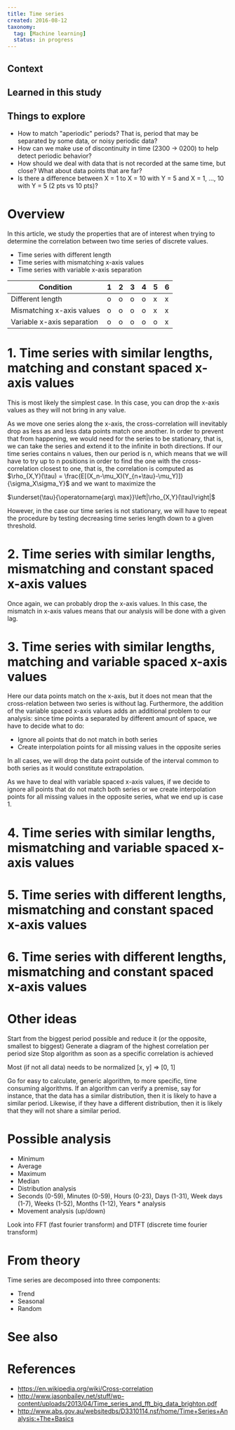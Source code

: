 ```yaml
---
title: Time series
created: 2016-08-12
taxonomy:
  tag: [Machine learning]
  status: in progress
---
```


## Context

## Learned in this study

## Things to explore
* How to match "aperiodic" periods? That is, period that may be separated by some data, or noisy periodic data?
* How can we make use of discontinuity in time (2300 -> 0200) to help detect periodic behavior?
* How should we deal with data that is not recorded at the same time, but close? What about data points that are far?
* Is there a difference between X = 1 to X = 10 with Y = 5 and X = 1, …, 10 with Y = 5 (2 pts vs 10 pts)?

# Overview

In this article, we study the properties that are of interest when trying to determine the correlation between two time series of discrete values.

* Time series with different length
* Time series with mismatching x-axis values
* Time series with variable x-axis separation

| Condition                  | 1 | 2 | 3 | 4 | 5 | 6 |
|----------------------------|---|---|---|---|---|---|
| Different length           | o | o | o | o | x | x |
| Mismatching x-axis values  | o | o | o | o | x | x |
| Variable x-axis separation | o | o | o | o | o | x |


# 1. Time series with similar lengths, matching and constant spaced x-axis values
This is most likely the simplest case. In this case, you can drop the x-axis values as they will not bring in any value.

As we move one series along the x-axis, the cross-correlation will inevitably drop as less as and less data points match one another. In order to prevent that from happening, we would need for the series to be stationary, that is, we can take the series and extend it to the infinite in both directions. If our time series contains n values, then our period is n, which means that we will have to try up to n positions in order to find the one with the  cross-correlation closest to one, that is, the correlation is computed as $\rho_{X,Y}(\tau) = \frac{E[(X_n-\mu_X)(Y_{n+\tau}-\mu_Y)]}{\sigma_X\sigma_Y}$ and we want to maximize the

$\underset{\tau}{\operatorname{arg\ max}}\left|\rho_{X,Y}(\tau)\right|$

However, in the case our time series is not stationary, we will have to repeat the procedure by testing decreasing time series length down to a given threshold.

# 2. Time series with similar lengths, mismatching and constant spaced x-axis values
Once again, we can probably drop the x-axis values. In this case, the mismatch in x-axis values means that our analysis will be done with a given lag.

# 3. Time series with similar lengths, matching and variable spaced x-axis values
Here our data points match on the x-axis, but it does not mean that the cross-relation between two series is without lag. Furthermore, the addition of the variable spaced x-axis values adds an additional problem to our analysis: since time points a separated by different amount of space, we have to decide what to do:
* Ignore all points that do not match in both series
* Create interpolation points for all missing values in the opposite series

In all cases, we will drop the data point outside of the interval common to both series as it would constitute extrapolation.

As we have to deal with variable spaced x-axis values, if we decide to ignore all points that do not match both series or we create interpolation points for all missing values in the opposite series, what we end up is case 1.

# 4. Time series with similar lengths, mismatching and variable spaced x-axis values

# 5. Time series with different lengths, mismatching and constant spaced x-axis values

# 6. Time series with different lengths, mismatching and constant spaced x-axis values

# Other ideas
Start from the biggest period possible and reduce it (or the opposite, smallest to biggest)
Generate a diagram of the highest correlation per period size
Stop algorithm as soon as a specific correlation is achieved

Most (if not all data) needs to be normalized [x, y] => [0, 1]

Go for easy to calculate, generic algorithm, to more specific, time consuming algorithms.
If an algorithm can verify a premise, say for instance, that the data has a similar distribution, then it is likely to have a similar period. Likewise, if they have a different distribution, then it is likely that they will not share a similar period.

# Possible analysis
* Minimum
* Average
* Maximum
* Median
* Distribution analysis
* Seconds (0-59), Minutes (0-59), Hours (0-23), Days (1-31), Week days (1-7), Weeks (1-52), Months (1-12), Years * analysis
* Movement analysis (up/down)

Look into FFT (fast fourier transform) and DTFT (discrete time fourier transform)

# From theory
Time series are decomposed into three components:
* Trend
* Seasonal
* Random

# See also

# References
* https://en.wikipedia.org/wiki/Cross-correlation
* http://www.jasonbailey.net/stuff/wp-content/uploads/2013/04/Time_series_and_fft_big_data_brighton.pdf
* http://www.abs.gov.au/websitedbs/D3310114.nsf/home/Time+Series+Analysis:+The+Basics
